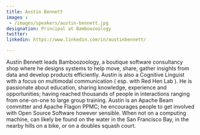 ```yaml
---
title: Austin Bennett
images : 
 - /images/speakers/austin-bennett.jpg
designation: Principal at Bamboozoology
twitter: 
linkedin: https://www.linkedin.com/in/austinbennett/

---
```


Austin Bennett leads Bamboozoology, a boutique software consultancy shop where he designs systems to help move, share, gather insights from data and develop products efficiently.  Austin is also a Cognitive Linguist with a focus on multimodal communication ( esp. with Red Hen Lab ). He is passionate about education, sharing knowledge, experience and opportunities; having reached thousands of people in interactions ranging from one-on-one to large group training. Austin is an Apache Beam committer and Apache Flagon PPMC; he encourages people to get involved with Open Source Software however sensible. When not on a computing machine, can likely be found on the water in the San Francisco Bay, in the nearby hills on a bike, or on a doubles squash court.